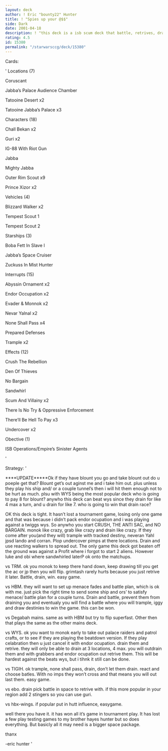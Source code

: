 ```yaml
---
layout: deck
author: ! Eric "bounty22" Hunter
title: ! "Spies up your @$$"
side: Dark
date: 2001-04-18
description: ! "this deck is a isb scum deck that battle, retrives, drains, and in most cases won’t lose."
rating: 4.5
id: 15380
permalink: "/starwarsccg/deck/15380"
---
```

Cards: 

' 
Locations (7)

Coruscant 

Jabba’s Palace Audience Chamber 

Tatooine Desert  x2

Tatooine Jabba’s Palace  x3


Characters (18)

Chall Bekan  x2

Guri  x2

IG-88 With Riot Gun 

Jabba 

Mighty Jabba 

Outer Rim Scout  x9

Prince Xizor  x2


Vehicles (4)

Blizzard Walker  x2

Tempest Scout 1 

Tempest Scout 2 


Starships (3)

Boba Fett In Slave I 

Jabba’s Space Cruiser 

Zuckuss In Mist Hunter 


Interrupts (15)

Abyssin Ornament  x2

Endor Occupation  x2

Evader & Monnok  x2

Nevar Yalnal  x2

None Shall Pass  x4

Prepared Defenses 

Trample  x2


Effects (12)

Crush The Rebellion 

Den Of Thieves 

No Bargain 

Sandwhirl 

Scum And Villainy  x2

There Is No Try & Oppressive Enforcement 

There’ll Be Hell To Pay  x3

Undercover  x2


Obective (1)

ISB Operations/Empire’s Sinister Agents 

'

Strategy: '

****UPDATE*****Ok if they have blount you go and take blount out do u poeple get that?  Blount get’s out aginst me and i take him out. plus unless they play his ship and/ or a couple tunnel’s then i will hit them enough not to be hurt as much. plsu with WYS being the most popular deck who is going to pay 8 for blount? anywho this deck can beat wys since they drain for like 4 max a turn, and u drain for like 7. who is going to win that drain race?



OK this deck is tight. It hasn’t lost a tournament game, losing only one game and that was because i didn’t pack endor ocupation and i was playing against a twiggs wys. So anywho you start CRUSH, THE ANTI SAC, and NO BARGAIN. monok like crazy, grab like crazy and drain like crazy. If they come after you(and they will) trample with tracked destiny, neveran Yahl jpsd lando and corran. Plop undercover pimps at there locations. Drain and use reacting walkers to spread out. The only game this deck got beaten off the ground was against a Profit where i forgot to start 2 aliens. However luke and obi where sandwhirled laterP ok onto the matchups.


vs TRM. ok you monok to keep there hand down, keep drawing till you get the ac or jp then you will flip. grimtash rarely hurts because you just retrive it later. Battle, drain, win. easy game.


vs HBM. they will want to set up menace fades and battle plan, which is ok with me. just pick the right time to send some ship and ors’ to satisfy menace/ battle plan for a couple turns. Drain and battle, prevent them from draining you and eventualy you will find a battle where you will trample, iggy and draw destinies to win the game. this can be won.


vs Degabah mains. same as with HBM but try to flip superfast. Other then that plays the same as the other mains deck.


vs WYS. ok you want to monok early to take out palace raiders and patrol crafts, or to see if they are playing the beatdown version. If they play celabration then u just cancel it with endor ocupation. drain them and retrive. they will only be able to drain at 3 locations, 4 max. you will outdrain them and with grabbers and endor ocupation out retrive them. This will be hardest against the beats wys, but i tihnk it still can be done.


vs TIGIH. ok trample, none shall pass, drain, don’t let them drain. react and choose batles. With no imps they won’t cross and that means you will out last them. easy game.


vs ebo. drain pick battle in space to retrive with. if this more popular in your region add 2 stingers so you can use guri.


vs hbx-wings. if popular put in hutt influence, easygame.


well there you have it. it has won all it’s game in tournament play. It has lost a few play testing games to my brother hayes hunter but so does everything. But basicly all it may need is a bigger space package. 


thanx

-eric hunter  '
